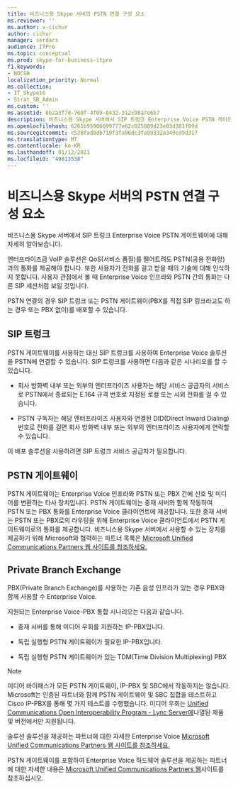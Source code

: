 ```yaml
---
title: 비즈니스용 Skype 서버의 PSTN 연결 구성 요소
ms.reviewer: ''
ms.author: v-cichur
author: cichur
manager: serdars
audience: ITPro
ms.topic: conceptual
ms.prod: skype-for-business-itpro
f1.keywords:
- NOCSH
localization_priority: Normal
ms.collection:
- IT_Skype16
- Strat_SB_Admin
ms.custom: ''
ms.assetid: 6b2a3f7d-760f-4f09-8432-312c98a7e6b7
description: 비즈니스용 Skype 서버에서 SIP 트렁크 Enterprise Voice PSTN 게이트웨이에 대해 자세히 알아보습니다.
ms.openlocfilehash: 6261b95906699777e62c025889d23e03d381f09d
ms.sourcegitcommit: c528fad9db719f3fa96dc3fa99332a349cd9d317
ms.translationtype: MT
ms.contentlocale: ko-KR
ms.lasthandoff: 01/12/2021
ms.locfileid: "49813538"
---
```

# <a name="pstn-connectivity-components-in-skype-for-business-server"></a>비즈니스용 Skype 서버의 PSTN 연결 구성 요소
 
비즈니스용 Skype 서버에서 SIP 트렁크 Enterprise Voice PSTN 게이트웨이에 대해 자세히 알아보습니다.
  
엔터프라이즈급 VoIP 솔루션은 QoS(서비스 품질)를 떨어트려도 PSTN(공용 전화망)과의 통화를 제공해야 합니다. 또한 사용자가 전화를 걸고 받을 때의 기술에 대해 인식하지 못합니다. 사용자 관점에서 볼 때 Enterprise Voice 인프라와 PSTN 간의 통화는 다른 SIP 세션처럼 보일 것입니다.
  
PSTN 연결의 경우 SIP 트렁크 또는 PSTN 게이트웨이(PBX를 직접 SIP 링크라고도 하는 경우 또는 PBX 없이)를 배포할 수 있습니다.
  
## <a name="sip-trunking"></a>SIP 트렁크

PSTN 게이트웨이를 사용하는 대신 SIP 트렁크를 사용하여 Enterprise Voice 솔루션을 PSTN에 연결할 수 있습니다. SIP 트렁크를 사용하면 다음과 같은 시나리오를 할 수 있습니다.
  
- 회사 방화벽 내부 또는 외부의 엔터프라이즈 사용자는 해당 서비스 공급자의 서비스로 PSTN에서 종료되는 E.164 규격 번호로 지정된 로컬 또는 시외 전화를 걸 수 있습니다.
    
- PSTN 구독자는 해당 엔터프라이즈 사용자와 연결된 DID(Direct Inward Dialing) 번호로 전화를 걸면 회사 방화벽 내부 또는 외부의 엔터프라이즈 사용자에게 연락할 수 있습니다.
    
이 배포 솔루션을 사용하려면 SIP 트렁크 서비스 공급자가 필요합니다. 
  
## <a name="pstn-gateways"></a>PSTN 게이트웨이

PSTN 게이트웨이는 Enterprise Voice 인프라와 PSTN 또는 PBX 간에 신호 및 미디어를 변환하는 타사 장치입니다. PSTN 게이트웨이는 중재 서버와 함께 작동하여 PSTN 또는 PBX 통화를 Enterprise Voice 클라이언트에 제공합니다. 또한 중재 서버는 PSTN 또는 PBX로의 라우팅을 위해 Enterprise Voice 클라이언트에서 PSTN 게이트웨이로의 통화를 제공합니다. 비즈니스용 Skype 서버에서 사용할 수 있는 장치를 제공하기 위해 Microsoft와 협력하는 파트너 목록은 [Microsoft Unified Communications Partners 웹 사이트를 참조하세요.](https://go.microsoft.com/fwlink/p/?linkId=202836) 
  
## <a name="private-branch-exchanges"></a>Private Branch Exchange

 PBX(Private Branch Exchange)를 사용하는 기존 음성 인프라가 있는 경우 PBX와 함께 사용할 수 Enterprise Voice.
  
지원되는 Enterprise Voice-PBX 통합 시나리오는 다음과 같습니다.
  
- 중재 서버를 통해 미디어 우회를 지원하는 IP-PBX입니다.
    
- 독립 실행형 PSTN 게이트웨이가 필요한 IP-PBX입니다.
    
- 독립 실행형 PSTN 게이트웨이가 있는 TDM(Time Division Multiplexing) PBX
    
> [!NOTE]
> 미디어 바이패스가 모든 PSTN 게이트웨이, IP-PBX 및 SBC에서 작동하지는 않습니다. Microsoft는 인증된 파트너와 함께 PSTN 게이트웨이 및 SBC 집합을 테스트하고 Cisco IP-PBX를 통해 몇 가지 테스트를 수행했습니다. 미디어 우회는 [Unified Communications Open Interoperability Program - Lync Server에](https://go.microsoft.com/fwlink/p/?linkId=214406)나열된 제품 및 버전에서만 지원됩니다. 
  
솔루션 솔루션을 제공하는 파트너에 대한 자세한 Enterprise Voice [Microsoft Unified Communications Partners 웹 사이트를 참조하세요.](https://go.microsoft.com/fwlink/p/?linkId=202836)
  
PSTN 게이트웨이를 포함하여 Enterprise Voice 하드웨어 솔루션을 제공하는 파트너에 대한 자세한 내용은 [Microsoft Unified Communications Partners 웹](https://go.microsoft.com/fwlink/p/?linkId=202836)사이트를 참조하십시오.
  

